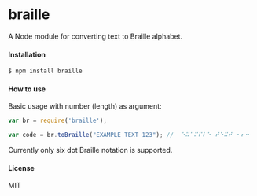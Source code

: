 # braille
A Node module for converting text to Braille alphabet.

#### Installation
```bash
$ npm install braille
```

#### How to use
Basic usage with number (length) as argument:
```js
var br = require('braille');

var code = br.toBraille("EXAMPLE TEXT 123"); //  ⠑⠭⠁⠍⠏⠇⠑⠀⠞⠑⠭⠞⠀⠂⠆⠒
```
Currently only six dot Braille notation is supported.

#### License
MIT
